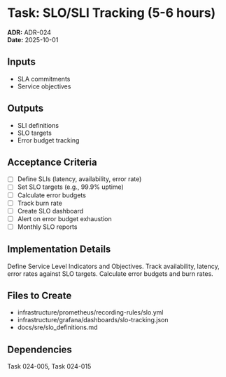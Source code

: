 # Task: SLO/SLI Tracking (5-6 hours)
**ADR:** ADR-024  
**Date:** 2025-10-01

## Inputs
- SLA commitments
- Service objectives

## Outputs
- SLI definitions
- SLO targets
- Error budget tracking

## Acceptance Criteria
- [ ] Define SLIs (latency, availability, error rate)
- [ ] Set SLO targets (e.g., 99.9% uptime)
- [ ] Calculate error budgets
- [ ] Track burn rate
- [ ] Create SLO dashboard
- [ ] Alert on error budget exhaustion
- [ ] Monthly SLO reports

## Implementation Details
Define Service Level Indicators and Objectives. Track availability, latency, error rates against SLO targets. Calculate error budgets and burn rates.

## Files to Create
- infrastructure/prometheus/recording-rules/slo.yml
- infrastructure/grafana/dashboards/slo-tracking.json
- docs/sre/slo_definitions.md

## Dependencies
Task 024-005, Task 024-015